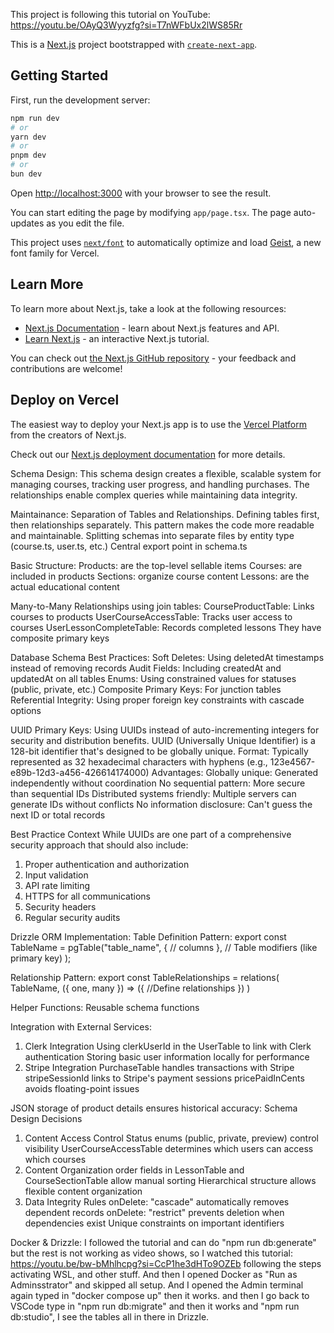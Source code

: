 This project is following this tutorial on YouTube: https://youtu.be/OAyQ3Wyyzfg?si=T7nWFbUx2lWS85Rr

This is a [Next.js](https://nextjs.org) project bootstrapped with [`create-next-app`](https://nextjs.org/docs/app/api-reference/cli/create-next-app).

## Getting Started

First, run the development server:

```bash
npm run dev
# or
yarn dev
# or
pnpm dev
# or
bun dev
```

Open [http://localhost:3000](http://localhost:3000) with your browser to see the result.

You can start editing the page by modifying `app/page.tsx`. The page auto-updates as you edit the file.

This project uses [`next/font`](https://nextjs.org/docs/app/building-your-application/optimizing/fonts) to automatically optimize and load [Geist](https://vercel.com/font), a new font family for Vercel.

## Learn More

To learn more about Next.js, take a look at the following resources:

- [Next.js Documentation](https://nextjs.org/docs) - learn about Next.js features and API.
- [Learn Next.js](https://nextjs.org/learn) - an interactive Next.js tutorial.

You can check out [the Next.js GitHub repository](https://github.com/vercel/next.js) - your feedback and contributions are welcome!

## Deploy on Vercel

The easiest way to deploy your Next.js app is to use the [Vercel Platform](https://vercel.com/new?utm_medium=default-template&filter=next.js&utm_source=create-next-app&utm_campaign=create-next-app-readme) from the creators of Next.js.

Check out our [Next.js deployment documentation](https://nextjs.org/docs/app/building-your-application/deploying) for more details.

Schema Design:
This schema design creates a flexible, scalable system for managing courses, tracking user progress, and handling purchases. The relationships enable complex queries while maintaining data integrity.

Maintainance:
Separation of Tables and Relationships. Defining tables first, then relationships separately. This pattern makes the code more readable and maintainable.
Splitting schemas into separate files by entity type (course.ts, user.ts, etc.)
Central export point in schema.ts

Basic Structure:
Products: are the top-level sellable items
Courses: are included in products
Sections: organize course content
Lessons: are the actual educational content

Many-to-Many Relationships using join tables:
CourseProductTable: Links courses to products
UserCourseAccessTable: Tracks user access to courses
UserLessonCompleteTable: Records completed lessons
They have composite primary keys

Database Schema Best Practices:
Soft Deletes: Using deletedAt timestamps instead of removing records
Audit Fields: Including createdAt and updatedAt on all tables
Enums: Using constrained values for statuses (public, private, etc.)
Composite Primary Keys: For junction tables
Referential Integrity: Using proper foreign key constraints with cascade options

UUID Primary Keys:
Using UUIDs instead of auto-incrementing integers for security and distribution benefits.
UUID (Universally Unique Identifier) is a 128-bit identifier that's designed to be globally unique.
Format: Typically represented as 32 hexadecimal characters with hyphens (e.g., 123e4567-e89b-12d3-a456-426614174000)
Advantages:
Globally unique: Generated independently without coordination
No sequential pattern: More secure than sequential IDs
Distributed systems friendly: Multiple servers can generate IDs without conflicts
No information disclosure: Can't guess the next ID or total records

Best Practice Context
While UUIDs are one part of a comprehensive security approach that should also include:

1. Proper authentication and authorization
2. Input validation
3. API rate limiting
4. HTTPS for all communications
5. Security headers
6. Regular security audits

Drizzle ORM Implementation:
Table Definition Pattern:
export const TableName = pgTable("table_name", {
// columns
},
// Table modifiers (like primary key)
);

Relationship Pattern:
export const TableRelationships = relations(
TableName,
({ one, many }) => ({
//Define relationships
})
)

Helper Functions:
Reusable schema functions

Integration with External Services:

1. Clerk Integration
   Using clerkUserId in the UserTable to link with Clerk authentication
   Storing basic user information locally for performance
2. Stripe Integration
   PurchaseTable handles transactions with Stripe
   stripeSessionId links to Stripe's payment sessions
   pricePaidInCents avoids floating-point issues

JSON storage of product details ensures historical accuracy:
Schema Design Decisions

1. Content Access Control
   Status enums (public, private, preview) control visibility
   UserCourseAccessTable determines which users can access which courses
2. Content Organization
   order fields in LessonTable and CourseSectionTable allow manual sorting
   Hierarchical structure allows flexible content organization
3. Data Integrity Rules
   onDelete: "cascade" automatically removes dependent records
   onDelete: "restrict" prevents deletion when dependencies exist
   Unique constraints on important identifiers

Docker & Drizzle:
I followed the tutorial and can do "npm run db:generate" but the rest is not working as video shows, so I watched this tutorial: https://youtu.be/bw-bMhlhcpg?si=CcP1he3dHTo9OZEb following the steps activating WSL, and other stuff. And then I opened Docker as "Run as Adminsstrator" and skipped all setup. And I opened the Admin terminal again typed in "docker compose up" then it works. and then I go back to VSCode type in "npm run db:migrate" and then it works and "npm run db:studio", I see the tables all in there in Drizzle.
